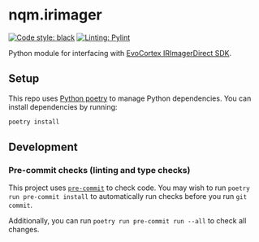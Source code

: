 # nqm.irimager

[![Code style: black](https://img.shields.io/badge/code%20style-black-000000.svg)](https://github.com/psf/black)
[![Linting: Pylint](https://img.shields.io/badge/linting-pylint-yellowgreen)](https://github.com/PyCQA/pylint)

Python module for interfacing with [EvoCortex IRImagerDirect SDK][1].

[1]: https://evocortex.org/products/irimagerdirect-sdk/

## Setup

This repo uses [Python poetry](https://github.com/python-poetry/poetry) to
manage Python dependencies. You can install dependencies by running:

```bash
poetry install
```

## Development

### Pre-commit checks (linting and type checks)

This project uses [`pre-commit`](https://pre-commit.com/) to check code.
You may wish to run `poetry run pre-commit install` to automatically run
checks before you run `git commit`.

Additionally, you can run `poetry run pre-commit run --all` to check all changes.
